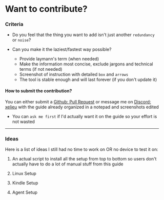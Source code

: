 # Want to contribute?

### Criteria

- Do you feel that the thing you want to add isn't just another `redundancy` or `noise`?

- Can you make it the laziest/fastest way possible?
    - Provide laymann's term (when needed)
    - Make the information most concise, exclude jargons and technical terms (if not needed)
    - Screenshot of instruction with detailed `box` and `arrows`
    - The tool is stable enough and will last forever (if you don't update it)

#### How to submit the contribution?

You can either submit a [Github: Pull Request](https://github.com/Xelieu/xelieu.github.io/pulls) or message me on [Discord: xelieu](https://www.discordapp.com/users/719459399168426054) with the guide already organized in a notepad and screenshots edited

- You can `ask me first` if I'd actually want it on the guide so your effort is not wasted

---

### Ideas

Here is a list of ideas I still had no time to work on OR no device to test it on:

1. An actual script to install all the setup from top to bottom so users don't actually have to do a lot of manual stuff from this guide

2. Linux Setup

3. Kindle Setup

4. Agent Setup